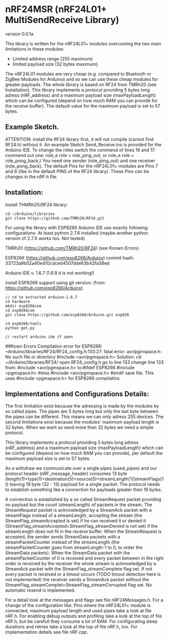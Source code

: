 # nRF24MSR (nRF24L01+ MultiSendReceive Library)
version 0.0.1a

This library is written for the nRF24L01+ modules overcoming the two main limitations in these modules:
 - Limited address range (255 maximum)
 - limited payload size (32 bytes maximum).

The nRF24L01 modules are very cheap (e.g. compared to Bluetooth or ZigBee Modules for Arduino) and so we can use these cheap modules for greater payloads.
The whole library is based on RF24 from TMRh20 (see Installation).
This library implements a protocol providing 5 bytes long adress (nRF_address) and a maximum payload size (maxPayloadLength) which can be configured (depend on how much RAM you can provide for the receive buffer).
The default value for the maximum payload is set to 57 bytes.

## Example Sketch.
ATTENTION: install the RF24 library first, it will not compile (cannot find RF24.h) without it.
An example Sketch Send_Receive.ino is provided for the Arduino IDE.
To change the roles switch the commend of lines 16 and 17:
commend out one:
 role_e role = role_ping_out;
 or 
 role_e role = role_pong_back;)
You need one sender (role_ping_out) and one receiver (role_pong_back).
The default Pins for the nRF24L01+ modules are Pins 7 and 8 (like in the default PINS of the RF24 library). These Pins can be changes in the nRF.h file.

## Installation:

Install THMRh20/RF24 library:

	cd ~/Arduino/libraries
	git clone https://github.com/TMRh20/RF24.git

For using the library with ESP8266 Arduino IDE use exactly following configurations:
At least python 2.7.6 installed (maybe another python version of 2.7.X works too. Not tested)

TMRh20 (https://github.com/TMRh20/RF24) (see Known Errors)

ESP8266 (https://github.com/esp8266/Arduino) commit hash: 33723a9b52a40ed10cdced4507dde63b42fa38ed

Arduino IDE v. 1.6.7 (1.6.8 it is not working!)

install ESP8266 support using git version:
(from: https://github.com/esp8266/Arduino)

	// cd to extracted arduino-1.6.7
	cd hardware
	mkdir esp8266com
	cd esp8266com
	git clone https://github.com/esp8266/Arduino.git esp826

	cd esp8266/tools
	python get.py

	// restart arduino ide if open

##Kown Errors
Compilation error for ESP8266:
~Arduino/libraries/RF24/RF24_config.h:133:27: fatal error: avr/pgmspace.h: No such file or directory
  #include <avr/pgmspace.h>
Solution:
cd ~/Arduino/libraries/RF24/
open RF24_config.h
	go to line 133
	change line 133 from: 	#include <avr/pgmspace.h> 
	to:#ifdef ESP8266 #include <pgmspace.h> #else #include <avr/pgmspace.h> #endif
	save file.
This uses #include <pgmspace.h> for ESP8266 compilatins.
	
## Implementations and Configurations Details:

The first limitation exist because the adressing is made by the modules by so called pipes. The pipes are 5 bytes long but only the last byte between the pipes can be different. This means we can only adress 255 devices.
The second limitations exist because the modules' maximum payload length is 32 bytes. When we want so send more then 32 bytes we need a simple protocol.

This library implements a protocol providing 5 bytes long adress (nRF_address) and a maximum payload size (maxPayloadLength) which can be configured (depend on how much RAM you can provide), per default the maximum payload size is set to 57 bytes.

As a withdraw we communicate over a single pipes (used_pipes) and our protocol header (nRF_message_header) consumes 13 byte (length(1)+type(1)+destination(5)+source(5)+streamLength(1)|streamFlags(1)) leaving 19 byte (32 - 13) payload for a single packet. The protocol needs to establish something like a connection for payloads greater then 19 bytes.

A connection is established by a so called StreamRequest packet providing no payload but the count (streamLength) of packets in the stream.
The StreamRequest packet is acknowledged by a StreamAck packet with a streamFlags instead of a streamLength, accepting the stream (the StreamFlag_streamAccepted is set) if he can received it or denied it (StreamFlag_streamAccepted=StreamFlag_streamDenied is not set) if the streamLength does not fit in the receive buffer.
When the StreamRequest is accepted, the sender sends StreamData packets with a streamPacketCounter instead of the streamLength (the streamPacketCounter goes from streamLength-1 to 0, to order the StreamData packets). When the StreamData packet with the streamPacketCounter of 0 is received and every packet between in the right order is received by the receiver the whole stream is acknowledged by a StreamAck packet with the StreamFlag_streamComplete flag set. If not every packet is received or a timout occurs (TODO timout detection here is not implemented) the receiver sends a StreamAck packet without the StreamFlag_streamComplet=StreamFlag_streamCorrupted flag set. No automatic resend is implemented.

For a detail look at the messages and flags see file nRF24Messages.h.
For a change of the configuration like: Pins where the nRF24L01+ module is connected, maximum payload length and used pipes take a look at file nRF.h.
For enabling debug outputs and profiling take a look at the top of file nRF.h, but be carefull they consume a lot of RAM.
For configurating sleep durations and retries take a look at the top of file nRF.h, too.
For implementation details see file nRF.cpp.


